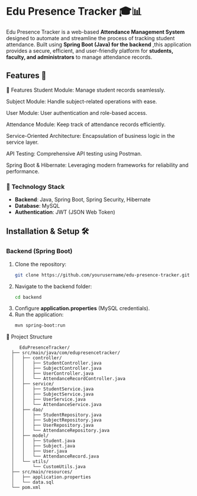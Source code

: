 # **Edu Presence Tracker 🎓📊**  
Edu Presence Tracker is a web-based **Attendance Management System** designed to automate and streamline the process of tracking student attendance. Built using **Spring Boot (Java) for the backend** ,this application provides a secure, efficient, and user-friendly platform for **students, faculty, and administrators** to manage attendance records.

## **Features 🚀**  
🚀 Features
Student Module: Manage student records seamlessly.

Subject Module: Handle subject-related operations with ease.

User Module: User authentication and role-based access.

Attendance Module: Keep track of attendance records efficiently.

Service-Oriented Architecture: Encapsulation of business logic in the service layer.

API Testing: Comprehensive API testing using Postman.

Spring Boot & Hibernate: Leveraging modern frameworks for reliability and performance.

### 🔹 **Technology Stack**  
- **Backend**: Java, Spring Boot, Spring Security, Hibernate  
- **Database**: MySQL  
- **Authentication**: JWT (JSON Web Token)  

## **Installation & Setup 🛠️**  
### **Backend (Spring Boot)**  
1. Clone the repository:  
   ```bash
   git clone https://github.com/yourusername/edu-presence-tracker.git
   ```
2. Navigate to the backend folder:  
   ```bash
   cd backend
   ```
3. Configure **application.properties** (MySQL credentials).  
4. Run the application:  
   ```bash
   mvn spring-boot:run
   ```
  📂 Project Structure

  
         EduPresenceTracker/
      ├── src/main/java/com/edupresencetracker/
      │   ├── controller/
      │   │   ├── StudentController.java
      │   │   ├── SubjectController.java
      │   │   ├── UserController.java
      │   │   └── AttendanceRecordController.java
      │   ├── service/
      │   │   ├── StudentService.java
      │   │   ├── SubjectService.java
      │   │   ├── UserService.java
      │   │   └── AttendanceService.java
      │   ├── dao/
      │   │   ├── StudentRepository.java
      │   │   ├── SubjectRepository.java
      │   │   ├── UserRepository.java
      │   │   └── AttendanceRepository.java
      │   ├── model/
      │   │   ├── Student.java
      │   │   ├── Subject.java
      │   │   ├── User.java
      │   │   └── AttendanceRecord.java
      │   └── utils/
      │       └── CustomUtils.java
      ├── src/main/resources/
      │   ├── application.properties
      │   └── data.sql
      └── pom.xml
